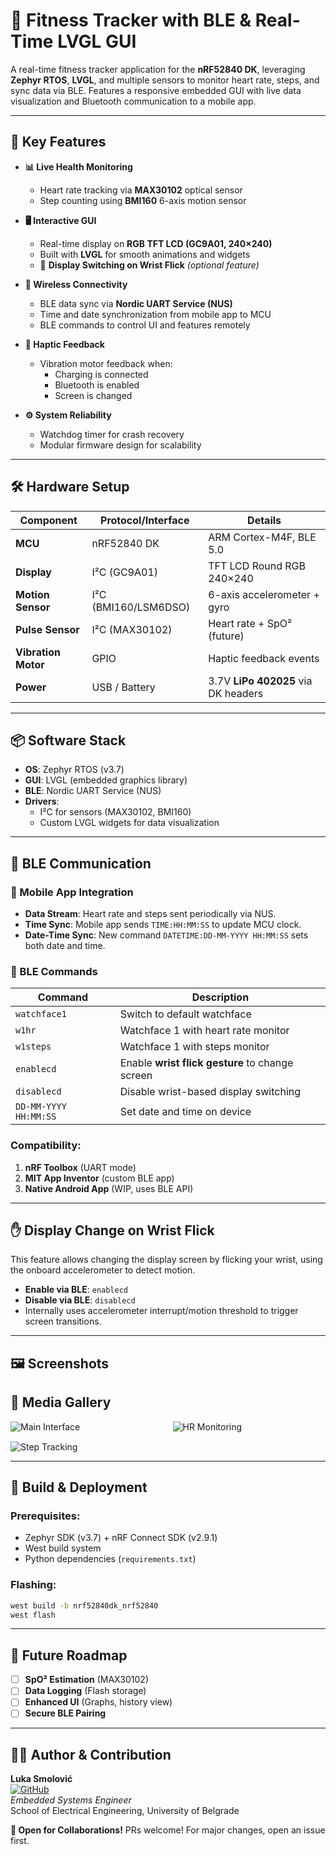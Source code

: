 
# 💪 Fitness Tracker with BLE & Real-Time LVGL GUI

A real-time fitness tracker application for the **nRF52840 DK**, leveraging **Zephyr RTOS**, **LVGL**, and multiple sensors to monitor heart rate, steps, and sync data via BLE. Features a responsive embedded GUI with live data visualization and Bluetooth communication to a mobile app.

---

## 🚀 Key Features

- **📊 Live Health Monitoring**
  - Heart rate tracking via **MAX30102** optical sensor
  - Step counting using **BMI160** 6-axis motion sensor

- **🖥️ Interactive GUI**
  - Real-time display on **RGB TFT LCD (GC9A01, 240×240)**
  - Built with **LVGL** for smooth animations and widgets
  - 🔄 **Display Switching on Wrist Flick** *(optional feature)*

- **📶 Wireless Connectivity**
  - BLE data sync via **Nordic UART Service (NUS)**
  - Time and date synchronization from mobile app to MCU
  - BLE commands to control UI and features remotely

- **🔔 Haptic Feedback**
  - Vibration motor feedback when:
    - Charging is connected
    - Bluetooth is enabled
    - Screen is changed

- **⚙️ System Reliability**
  - Watchdog timer for crash recovery
  - Modular firmware design for scalability

---

## 🛠 Hardware Setup

| Component         | Protocol/Interface  | Details                      |
|------------------|---------------------|------------------------------|
| **MCU**           | nRF52840 DK         | ARM Cortex-M4F, BLE 5.0      |
| **Display**       | I²C (GC9A01)        | TFT LCD Round RGB 240×240    |
| **Motion Sensor** | I²C (BMI160/LSM6DSO)| 6-axis accelerometer + gyro  |
| **Pulse Sensor**  | I²C (MAX30102)      | Heart rate + SpO² (future)   |
| **Vibration Motor**| GPIO               | Haptic feedback events       |
| **Power**         | USB / Battery       | 3.7V **LiPo 402025** via DK headers |

---

## 📦 Software Stack

- **OS**: Zephyr RTOS (v3.7)
- **GUI**: LVGL (embedded graphics library)
- **BLE**: Nordic UART Service (NUS)
- **Drivers**:
  - I²C for sensors (MAX30102, BMI160)
  - Custom LVGL widgets for data visualization

---

## 🔄 BLE Communication

### 📱 Mobile App Integration
- **Data Stream**: Heart rate and steps sent periodically via NUS.
- **Time Sync**: Mobile app sends `TIME:HH:MM:SS` to update MCU clock.
- **Date-Time Sync**: New command `DATETIME:DD-MM-YYYY HH:MM:SS` sets both date and time.

### 🧭 BLE Commands

| Command               | Description                                       |
|------------------------|---------------------------------------------------|
| `watchface1`          | Switch to default watchface                      |
| `w1hr`                | Watchface 1 with heart rate monitor              |
| `w1steps`             | Watchface 1 with steps monitor                   |
| `enablecd`            | Enable **wrist flick gesture** to change screen  |
| `disablecd`           | Disable wrist-based display switching            |
| `DD-MM-YYYY HH:MM:SS` | Set date and time on device             |

### Compatibility:
1. **nRF Toolbox** (UART mode)
2. **MIT App Inventor** (custom BLE app)
3. **Native Android App** (WIP, uses BLE API)

---

## ✋ Display Change on Wrist Flick

This feature allows changing the display screen by flicking your wrist, using the onboard accelerometer to detect motion.

- **Enable via BLE**: `enablecd`
- **Disable via BLE**: `disablecd`
- Internally uses accelerometer interrupt/motion threshold to trigger screen transitions.

---

## 🖼️ Screenshots


## 📸 Media Gallery

<div style="display: grid; grid-template-columns: repeat(auto-fit, minmax(240px, 1fr)); gap: 15px;">
  <img src="./images/watchface1.jpg" alt="Main Interface">
  <img src="./images/heart_rate_monitor.jpg" alt="HR Monitoring">
  <img src="./images/step_counter_monitor.jpg" alt="Step Tracking">
</div>


---

## 🔧 Build & Deployment

### Prerequisites:
- Zephyr SDK (v3.7) + nRF Connect SDK (v2.9.1)
- West build system
- Python dependencies (`requirements.txt`)

### Flashing:
```sh
west build -b nrf52840dk_nrf52840
west flash
```

---

## 🧠 Future Roadmap

- [ ] **SpO² Estimation** (MAX30102)
- [ ] **Data Logging** (Flash storage)
- [ ] **Enhanced UI** (Graphs, history view)
- [ ] **Secure BLE Pairing**

---

## 👨‍💻 Author & Contribution

**Luka Smolović**  
[![GitHub](https://img.shields.io/badge/GitHub-Profile-blue?style=flat&logo=github)](https://github.com/kapcina69)  
*Embedded Systems Engineer*  
School of Electrical Engineering, University of Belgrade

**🤝 Open for Collaborations!**
PRs welcome! For major changes, open an issue first.